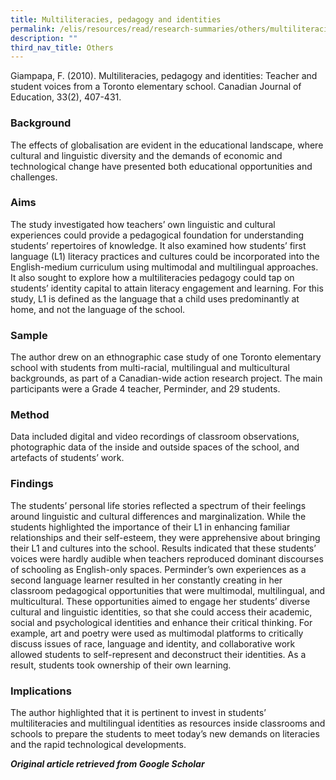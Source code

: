 ```yaml
---
title: Multiliteracies, pedagogy and identities
permalink: /elis/resources/read/research-summaries/others/multiliteracies-pedagogy-and-identities/
description: ""
third_nav_title: Others
---
```

Giampapa, F. (2010). Multiliteracies, pedagogy and identities: Teacher and student voices from a Toronto elementary school. Canadian Journal of Education, 33(2), 407-431.

### Background

The effects of globalisation are evident in the educational landscape, where cultural and linguistic diversity and the demands of economic and technological change have presented both educational opportunities and challenges.

### Aims

The study investigated how teachers’ own linguistic and cultural experiences could provide a pedagogical foundation for understanding students’ repertoires of knowledge. It also examined how students’ first language (L1) literacy practices and cultures could be incorporated into the English-medium curriculum using multimodal and multilingual approaches. It also sought to explore how a multiliteracies pedagogy could tap on students’ identity capital to attain literacy engagement and learning. For this study, L1 is defined as the language that a child uses predominantly at home, and not the language of the school.

### Sample

The author drew on an ethnographic case study of one Toronto elementary school with students from multi-racial, multilingual and multicultural backgrounds, as part of a Canadian-wide action research project. The main participants were a Grade 4 teacher, Perminder, and 29 students.

### Method

Data included digital and video recordings of classroom observations, photographic data of the inside and outside spaces of the school, and artefacts of students’ work.

### Findings

The students’ personal life stories reflected a spectrum of their feelings around linguistic and cultural differences and marginalization. While the students highlighted the importance of their L1 in enhancing familiar relationships and their self-esteem, they were apprehensive about bringing their L1 and cultures into the school. Results indicated that these students’ voices were hardly audible when teachers reproduced dominant discourses of schooling as English-only spaces. Perminder’s own experiences as a second language learner resulted in her constantly creating in her classroom pedagogical opportunities that were multimodal, multilingual, and multicultural. These opportunities aimed to engage her students’ diverse cultural and linguistic identities, so that she could access their academic, social and psychological identities and enhance their critical thinking. For example, art and poetry were used as multimodal platforms to critically discuss issues of race, language and identity, and collaborative work allowed students to self-represent and deconstruct their identities. As a result, students took ownership of their own learning.

### Implications

The author highlighted that it is pertinent to invest in students’ multiliteracies and multilingual identities as resources inside classrooms and schools to prepare the students to meet today’s new demands on literacies and the rapid technological developments.


_**Original article retrieved from Google Scholar**_  

